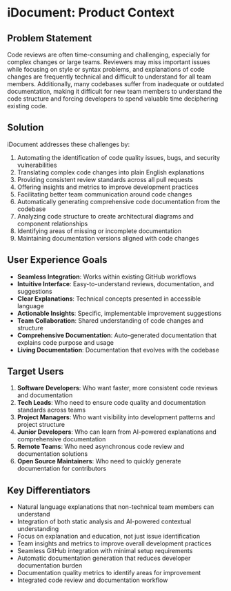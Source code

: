 # iDocument: Product Context

## Problem Statement
Code reviews are often time-consuming and challenging, especially for complex changes or large teams. Reviewers may miss important issues while focusing on style or syntax problems, and explanations of code changes are frequently technical and difficult to understand for all team members. Additionally, many codebases suffer from inadequate or outdated documentation, making it difficult for new team members to understand the code structure and forcing developers to spend valuable time deciphering existing code.

## Solution
iDocument addresses these challenges by:
1. Automating the identification of code quality issues, bugs, and security vulnerabilities
2. Translating complex code changes into plain English explanations
3. Providing consistent review standards across all pull requests
4. Offering insights and metrics to improve development practices
5. Facilitating better team communication around code changes
6. Automatically generating comprehensive code documentation from the codebase
7. Analyzing code structure to create architectural diagrams and component relationships
8. Identifying areas of missing or incomplete documentation
9. Maintaining documentation versions aligned with code changes

## User Experience Goals
- **Seamless Integration**: Works within existing GitHub workflows
- **Intuitive Interface**: Easy-to-understand reviews, documentation, and suggestions
- **Clear Explanations**: Technical concepts presented in accessible language
- **Actionable Insights**: Specific, implementable improvement suggestions
- **Team Collaboration**: Shared understanding of code changes and structure
- **Comprehensive Documentation**: Auto-generated documentation that explains code purpose and usage
- **Living Documentation**: Documentation that evolves with the codebase

## Target Users
1. **Software Developers**: Who want faster, more consistent code reviews and documentation
2. **Tech Leads**: Who need to ensure code quality and documentation standards across teams
3. **Project Managers**: Who want visibility into development patterns and project structure
4. **Junior Developers**: Who can learn from AI-powered explanations and comprehensive documentation
5. **Remote Teams**: Who need asynchronous code review and documentation solutions
6. **Open Source Maintainers**: Who need to quickly generate documentation for contributors

## Key Differentiators
- Natural language explanations that non-technical team members can understand
- Integration of both static analysis and AI-powered contextual understanding
- Focus on explanation and education, not just issue identification
- Team insights and metrics to improve overall development practices
- Seamless GitHub integration with minimal setup requirements
- Automatic documentation generation that reduces developer documentation burden
- Documentation quality metrics to identify areas for improvement
- Integrated code review and documentation workflow 